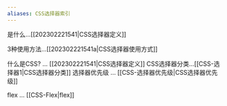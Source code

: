 ```yaml
---
aliases: CSS选择器索引
---
```


是什么...[[202302221541|CSS选择器定义]]

3种使用方法...[[202302221541a|CSS选择器使用方式]]

什么是CSS? ... [[202302221541|CSS选择器定义]]
CSS选择器分类...[[CSS-选择器1|CSS选择器分类]]
选择器优先级 ... [[CSS-选择器优先级|CSS选择器优先级]]


flex ... [[CSS-Flex|flex]]

